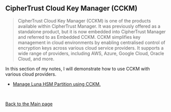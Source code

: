 ## CipherTrust Cloud Key Manager (CCKM)

> CipherTrust Cloud Key Manager (CCKM) is one of the products available within CipherTrust Manager. It was previously offered as a standalone product, but it is now embedded into CipherTrust Manager and referred to as Embedded CCKM. CCKM simplifies key management in cloud environments by enabling centralised control of encryption keys across various cloud service providers. It supports a wide range of providers, including AWS, Azure, Google Cloud, Oracle Cloud, and more.

In this section of my notes, I will demonstrate how to use CCKM with various cloud providers.

- [Manage Luna HSM Partition using CCKM.](cckm_luna_partition.md)

<BR>

[Back to the Main page](../README.md)


